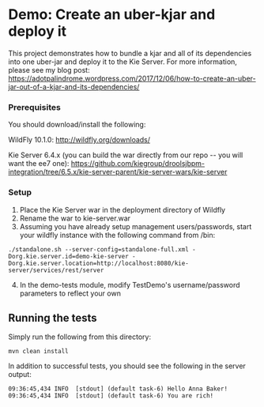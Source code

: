 # Demo: Create an uber-kjar and deploy it

This project demonstrates how to bundle a kjar and all of its dependencies into one uber-jar and deploy it to the Kie Server.  For more information, please see my blog post: https://adotpalindrome.wordpress.com/2017/12/06/how-to-create-an-uber-jar-out-of-a-kjar-and-its-dependencies/

### Prerequisites

You should download/install the following:

WildFly 10.1.0:
http://wildfly.org/downloads/

Kie Server 6.4.x (you can build the war directly from our repo -- you will want the ee7 one): 
https://github.com/kiegroup/droolsjbpm-integration/tree/6.5.x/kie-server-parent/kie-server-wars/kie-server


### Setup

1.  Place the Kie Server war in the deployment directory of Wildfly
2.  Rename the war to kie-server.war
3.  Assuming you have already setup management users/passwords, start your wildfly instance with the following command from /bin:
```
./standalone.sh --server-config=standalone-full.xml -Dorg.kie.server.id=demo-kie-server -Dorg.kie.server.location=http://localhost:8080/kie-server/services/rest/server
``` 
4.  In the demo-tests module, modify TestDemo's username/password parameters to reflect your own

## Running the tests

Simply run the following from this directory:

```
mvn clean install
```
In addition to successful tests, you should see the following in the server output:

```
09:36:45,434 INFO  [stdout] (default task-6) Hello Anna Baker!
09:36:45,434 INFO  [stdout] (default task-6) You are rich!
```
